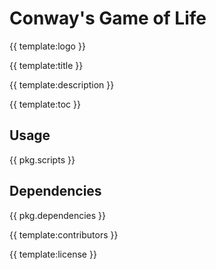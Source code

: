 # Conway's Game of Life

{{ template:logo }}

{{ template:title }}

<!-- {{ template:badges }} -->

{{ template:description }}

{{ template:toc }}

## Usage

{{ pkg.scripts }}

## Dependencies

{{ pkg.dependencies }}

{{ template:contributors }}

{{ template:license }}
